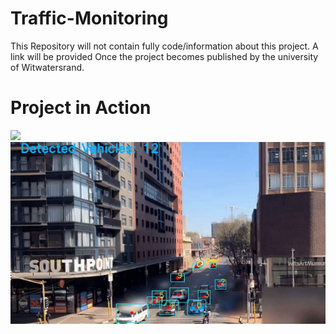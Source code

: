 # Traffic-Monitoring

This Repository will not contain fully code/information about this project. A link will be provided Once the project becomes published by the university of Witwatersrand.

# Project in Action
![](https://github.com/Traffic-Monitoring/traffic_monitoring.gif)
![](https://github.com/FeziweMelvin/Traffic-Monitoring/blob/main/traffic_monitoring.gif)
